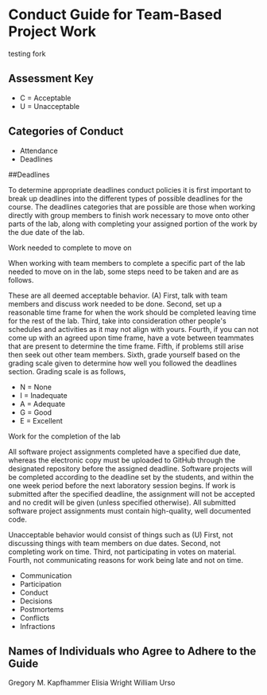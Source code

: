 # Conduct Guide for Team-Based Project Work

testing fork

## Assessment Key

* C = Acceptable
* U = Unacceptable

## Categories of Conduct

* Attendance
* Deadlines

##Deadlines

To determine appropriate deadlines conduct policies it is first important to
break up deadlines into the different types of possible deadlines for the
course. The deadlines categories that are possible are those when working
directly with group members to finish work necessary to move onto other parts
of the lab, along with completing your assigned portion of the work by the due
date of the lab.

Work needed to complete to move on

When working with team members to complete a specific part of the lab needed to
move on in the lab, some steps need to be taken and are as follows.

These are all deemed acceptable behavior. (A)
First, talk with team members and discuss work needed to be done.
Second, set up a reasonable time frame for when the work should be completed
leaving time for the rest of the lab.
Third, take into consideration other people's schedules and activities as it may
not align with yours.
Fourth, if you can not come up with an agreed upon time frame, have a vote
between teammates that are present to determine the time frame.
Fifth,  if problems still arise then seek out other team members.
Sixth, grade yourself based on the grading scale given to determine how well you
followed the deadlines section. Grading scale is as follows,

* N = None
* I = Inadequate
* A = Adequate
* G = Good
* E = Excellent

Work for the completion of the lab

All software project assignments completed have a specified due date, whereas
the electronic copy
must be uploaded to GitHub through the designated repository before the assigned
deadline. Software projects will be completed according to the deadline set by
the students, and within the one week
period before the next laboratory session begins. If work is submitted after
the specified deadline, the assignment will not be accepted and no credit will
be given (unless specified otherwise). All submitted software project
assignments must contain high-quality, well documented code.

Unacceptable behavior would consist of things such as (U)
First, not discussing things with team members on due dates.
Second, not completing work on time.
Third, not participating in votes on material.
Fourth, not communicating reasons for work being late and not on time.

* Communication
* Participation
* Conduct
* Decisions
* Postmortems
* Conflicts
* Infractions

## Names of Individuals who Agree to Adhere to the Guide

Gregory M. Kapfhammer
Elisia Wright
William Urso
